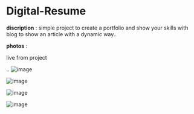 # Digital-Resume

**discription** :  simple project to create a portfolio and show your skills with blog to show an  article with a dynamic way.. 

**photos** :<p> live from project</p>.. 
![image](https://github.com/MustafaAhmed-star/Digital-Resume/assets/67156516/a12e02ce-ee87-4857-b553-e2b665f4b817)

![image](https://github.com/MustafaAhmed-star/Digital-Resume/assets/67156516/482af705-3080-44f0-a5ac-c25145d90a6a)

![image](https://github.com/MustafaAhmed-star/Digital-Resume/assets/67156516/2dff98e2-e4a8-480d-bd15-f84add17acc1)

![image](https://github.com/MustafaAhmed-star/Digital-Resume/assets/67156516/fa7c63c8-7b6e-4ed6-ba7b-5ae3ec12faca)

